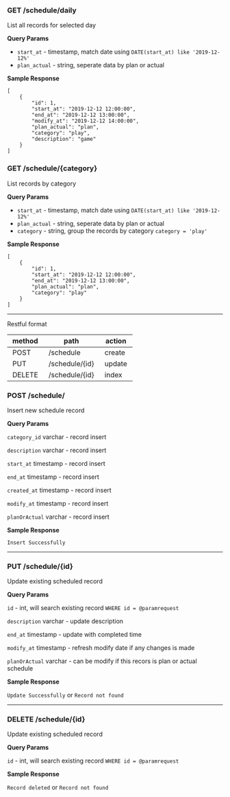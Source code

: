 ### GET /schedule/daily

List all records for selected day

**Query Params**

- `start_at` - timestamp, match date using `DATE(start_at) like '2019-12-12%'`
- `plan_actual` - string, seperate data by plan or actual

**Sample Response** 

```
[
    {
        "id": 1,
        "start_at": "2019-12-12 12:00:00",
        "end_at": "2019-12-12 13:00:00",
        "modify_at": "2019-12-12 14:00:00",
        "plan_actual": "plan",
        "category": "play",
        "description": "game"
    }
]
```

### GET /schedule/{category}

List records by category

**Query Params**

- `start_at` - timestamp, match date using `DATE(start_at) like '2019-12-12%'`
- `plan_actual` - string, seperate data by plan or actual
- `category` - string, group the records by category `category = 'play'`

**Sample Response** 

```
[
    {
        "id": 1,
        "start_at": "2019-12-12 12:00:00",
        "end_at": "2019-12-12 13:00:00",
        "plan_actual": "plan",
        "category": "play"
    }
]
```

---


Restful format

|method |path| action| 
|---|---|---|
| POST | /schedule | create |
| PUT | /schedule/{id} | update |
| DELETE | /schedule/{id} | index | 



### POST /schedule/

Insert new schedule record

**Query Params**

`category_id` varchar - record insert

`description` varchar - record insert

`start_at` timestamp - record insert

`end_at` timestamp - record insert

`created_at` timestamp - record insert

`modify_at` timestamp - record insert

`planOrActual` varchar - record insert

**Sample Response**

``
Insert Successfully
``

---

### PUT /schedule/{id}

Update existing scheduled record

**Query Params**

`id` - int, will search existing record `WHERE id = @paramrequest`

`description` varchar - update description

`end_at` timestamp - update with completed time

`modify_at` timestamp - refresh modify date if any changes is made

`planOrActual` varchar - can be modify if this recors is plan or actual schedule

**Sample Response**

``
Update Successfully
``
or
``
Record not found
``

---


### DELETE /schedule/{id}

Update existing scheduled record

**Query Params**

`id` - int, will search existing record `WHERE id = @paramrequest`

**Sample Response**

``
Record deleted
``
or
``
Record not found
``







